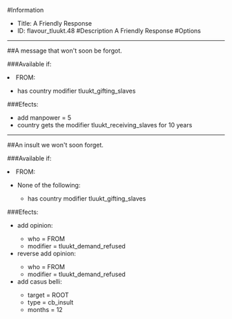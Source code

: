 #Information
 - Title: A Friendly Response
 - ID: flavour_tluukt.48
#Description
A Friendly Response
#Options

___
##A message that won't soon be forgot.

###Available if:
<li>FROM:</li><ul><li>has country modifier tluukt_gifting_slaves</li></ul>

###Efects:<ul><li>add manpower = 5</li><li>country gets the modifier tluukt_receiving_slaves for 10 years</li></ul>

___
##An insult we won't soon forget.

###Available if:
<li>FROM:</li><ul><li>None of the following:</li><ul><li>has country modifier tluukt_gifting_slaves</li></ul></ul>

###Efects:<ul><li>add opinion:</li><ul><li>who = FROM</li><li>modifier = tluukt_demand_refused</li></ul><li>reverse add opinion:</li><ul><li>who = FROM</li><li>modifier = tluukt_demand_refused</li></ul><li>add casus belli:</li><ul><li>target = ROOT</li><li>type = cb_insult</li><li>months = 12</li></ul></ul>
